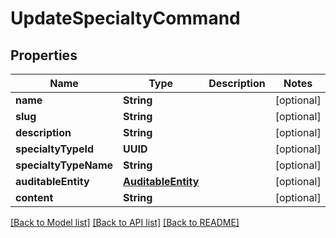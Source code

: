 # UpdateSpecialtyCommand

## Properties
Name | Type | Description | Notes
------------ | ------------- | ------------- | -------------
**name** | **String** |  | [optional] 
**slug** | **String** |  | [optional] 
**description** | **String** |  | [optional] 
**specialtyTypeId** | **UUID** |  | [optional] 
**specialtyTypeName** | **String** |  | [optional] 
**auditableEntity** | [**AuditableEntity**](AuditableEntity.md) |  | [optional] 
**content** | **String** |  | [optional] 

[[Back to Model list]](../README.md#documentation-for-models) [[Back to API list]](../README.md#documentation-for-api-endpoints) [[Back to README]](../README.md)



